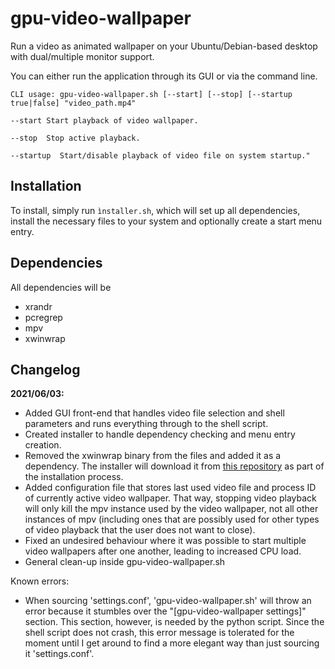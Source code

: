 # gpu-video-wallpaper

Run a video as animated wallpaper on your Ubuntu/Debian-based desktop with dual/multiple monitor support.

You can either run the application through its GUI or via the command line.

````
CLI usage: gpu-video-wallpaper.sh [--start] [--stop] [--startup true|false] "video_path.mp4"

--start Start playback of video wallpaper. 

--stop  Stop active playback.

--startup  Start/disable playback of video file on system startup."
````

## Installation

To install, simply run `ìnstaller.sh`, which will set up all dependencies, install the necessary files to your system and optionally create a start menu entry.

## Dependencies

All dependencies will be 

- xrandr
- pcregrep
- mpv
- xwinwrap

## Changelog

**2021/06/03:**

* Added GUI front-end that handles video file selection and shell parameters and runs everything through to the shell script.
* Created installer to handle dependency checking and menu entry creation.
* Removed the xwinwrap binary from the files and added it as a dependency. The installer will download it from [this repository](https://github.com/mmhobi7/xwinwrap/releases/tag/v0.9) as part of the installation process.
* Added configuration file that stores last used video file and process ID of currently active video wallpaper. That way, stopping video playback will only kill the mpv instance used by the video wallpaper, not all other instances of mpv (including ones that are possibly used for other types of video playback that the user does not want to close).
* Fixed an undesired behaviour where it was possible to start multiple video wallpapers after one another, leading to increased CPU load.
* General clean-up inside gpu-video-wallpaper.sh

Known errors:

* When sourcing 'settings.conf', 'gpu-video-wallpaper.sh' will throw an error because it stumbles over the "\[gpu-video-wallpaper settings\]" section. This section, however, is needed by the python script. Since the shell script does not crash, this error message is tolerated for the moment until I get around to find a more elegant way than just sourcing it 'settings.conf'.
